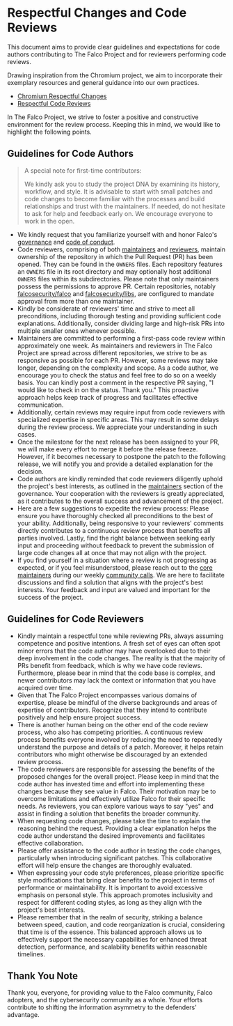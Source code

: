# Respectful Changes and Code Reviews

This document aims to provide clear guidelines and expectations for code authors contributing to The Falco Project and for reviewers performing code reviews.

Drawing inspiration from the Chromium project, we aim to incorporate their exemplary resources and general guidance into our own practices.

- [Chromium Respectful Changes](https://chromium.googlesource.com/chromium/src/+/main/docs/cl_respect.md)
- [Respectful Code Reviews](https://chromium.googlesource.com/chromium/src/+/main/docs/cr_respect.md)

In The Falco Project, we strive to foster a positive and constructive environment for the review process. Keeping this in mind, we would like to highlight the following points.

## Guidelines for Code Authors

> A special note for first-time contributors:   
>
> We kindly ask you to study the project DNA by examining its history, workflow, and style. It is advisable to start with small patches and code changes to become familiar with the processes and build relationships and trust with the maintainers. If needed, do not hesitate to ask for help and feedback early on. We encourage everyone to work in the open.


- We kindly request that you familiarize yourself with and honor Falco's [governance](https://github.com/falcosecurity/evolution/blob/main/GOVERNANCE.md) and [code of conduct](https://github.com/falcosecurity/evolution/blob/main/CODE_OF_CONDUCT.md).
- Code reviewers, comprising of both [maintainers](https://github.com/falcosecurity/evolution/blob/main/GOVERNANCE.md#maintainers) and [reviewers](https://github.com/falcosecurity/evolution/blob/main/GOVERNANCE.md#reviewers), maintain ownership of the repository in which the Pull Request (PR) has been opened. They can be found in the `OWNERS` files. Each repository features an `OWNERS` file in its root directory and may optionally host additional `OWNERS` files within its subdirectories. Please note that only maintainers possess the permissions to approve PR. Certain repositories, notably [falcosecurity/falco](https://github.com/falcosecurity/falco) and [falcosecurity/libs](https://github.com/falcosecurity/libs), are configured to mandate approval from more than one maintainer.
- Kindly be considerate of reviewers' time and strive to meet all preconditions, including thorough testing and providing sufficient code explanations. Additionally, consider dividing large and high-risk PRs into multiple smaller ones whenever possible.
- Maintainers are committed to performing a first-pass code review within approximately one week. As maintainers and reviewers in The Falco Project are spread across different repositories, we strive to be as responsive as possible for each PR. However, some reviews may take longer, depending on the complexity and scope. As a code author, we encourage you to check the status and feel free to do so on a weekly basis. You can kindly post a comment in the respective PR saying, "I would like to check in on the status. Thank you." This proactive approach helps keep track of progress and facilitates effective communication.
- Additionally, certain reviews may require input from code reviewers with specialized expertise in specific areas. This may result in some delays during the review process. We appreciate your understanding in such cases.
- Once the milestone for the next release has been assigned to your PR, we will make every effort to merge it before the release freeze. However, if it becomes necessary to postpone the patch to the following release, we will notify you and provide a detailed explanation for the decision.
- Code authors are kindly reminded that code reviewers diligently uphold the project's best interests, as outlined in the [maintainers](https://github.com/falcosecurity/evolution/blob/main/GOVERNANCE.md#maintainers) section of the governance. Your cooperation with the reviewers is greatly appreciated, as it contributes to the overall success and advancement of the project.
- Here are a few suggestions to expedite the review process: Please ensure you have thoroughly checked all preconditions to the best of your ability. Additionally, being responsive to your reviewers' comments directly contributes to a continuous review process that benefits all parties involved. Lastly, find the right balance between seeking early input and proceeding without feedback to prevent the submission of large code changes all at once that may not align with the project.
- If you find yourself in a situation where a review is not progressing as expected, or if you feel misunderstood, please reach out to the [core maintainers](https://github.com/falcosecurity/evolution/blob/main/MAINTAINERS.md#core-maintainers) during our weekly [community calls](https://github.com/falcosecurity/community#community-calls). We are here to facilitate discussions and find a solution that aligns with the project's best interests. Your feedback and input are valued and important for the success of the project.


## Guidelines for Code Reviewers

- Kindly maintain a respectful tone while reviewing PRs, always assuming competence and positive intentions. A fresh set of eyes can often spot minor errors that the code author may have overlooked due to their deep involvement in the code changes. The reality is that the majority of PRs benefit from feedback, which is why we have code reviews. Furthermore, please bear in mind that the code base is complex, and newer contributors may lack the context or information that you have acquired over time.
- Given that The Falco Project encompasses various domains of expertise, please be mindful of the diverse backgrounds and areas of expertise of contributors. Recognize that they intend to contribute positively and help ensure project success.
- There is another human being on the other end of the code review process, who also has competing priorities. A continuous review process benefits everyone involved by reducing the need to repeatedly understand the purpose and details of a patch. Moreover, it helps retain contributors who might otherwise be discouraged by an extended review process.
- The code reviewers are responsible for assessing the benefits of the proposed changes for the overall project. Please keep in mind that the code author has invested time and effort into implementing these changes because they see value in Falco. Their motivation may be to overcome limitations and effectively utilize Falco for their specific needs. As reviewers, you can explore various ways to say "yes" and assist in finding a solution that benefits the broader community.
- When requesting code changes, please take the time to explain the reasoning behind the request. Providing a clear explanation helps the code author understand the desired improvements and facilitates effective collaboration.
- Please offer assistance to the code author in testing the code changes, particularly when introducing significant patches. This collaborative effort will help ensure the changes are thoroughly evaluated.
- When expressing your code style preferences, please prioritize specific style modifications that bring clear benefits to the project in terms of performance or maintainability. It is important to avoid excessive emphasis on personal style. This approach promotes inclusivity and respect for different coding styles, as long as they align with the project's best interests.
- Please remember that in the realm of security, striking a balance between speed, caution, and code reorganization is crucial, considering that time is of the essence. This balanced approach allows us to effectively support the necessary capabilities for enhanced threat detection, performance, and scalability benefits within reasonable timelines.


## Thank You Note

Thank you, everyone, for providing value to the Falco community, Falco adopters, and the cybersecurity community as a whole. Your efforts contribute to shifting the information asymmetry to the defenders' advantage.

